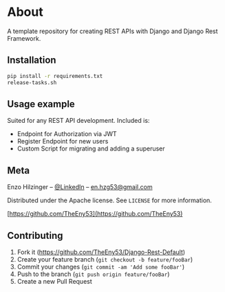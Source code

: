 # About

A template repository for creating REST APIs with Django and Django Rest Framework.

## Installation

```sh
pip install -r requirements.txt
release-tasks.sh
```

## Usage example

Suited for any REST API development.
Included is:

* Endpoint for Authorization via JWT
* Register Endpoint for new users
* Custom Script for migrating and adding a superuser



## Meta

Enzo Hilzinger – [@LinkedIn](https://www.linkedin.com/in/enzo-hilzinger/) – en.hzg53@gmail.com

Distributed under the Apache license. See ``LICENSE`` for more information.

[https://github.com/TheEny53](https://github.com/TheEny53)

## Contributing

1. Fork it (<https://github.com/TheEny53/Django-Rest-Default>)
2. Create your feature branch (`git checkout -b feature/fooBar`)
3. Commit your changes (`git commit -am 'Add some fooBar'`)
4. Push to the branch (`git push origin feature/fooBar`)
5. Create a new Pull Request

